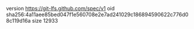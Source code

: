 version https://git-lfs.github.com/spec/v1
oid sha256:4a11aee85bed047f1e560708e2e7ad241029c186894590622c776d08c119d16a
size 12933
